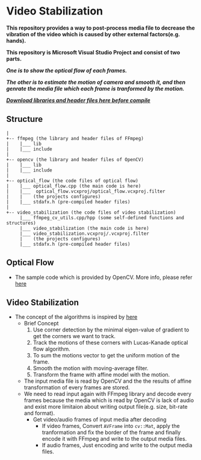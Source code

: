 # Video Stabilization

__This repository provides a way to post-process media file to decrease the vibration of the video which is caused by other external factors(e.g. hands).__

__This repository is Microsoft Visual Studio Project and consist of two parts.__ 

***One is to show the optical flow of each frames.***

***The other is to estimate the motion of camera and smooth it, and then genrate the media file which each frame is tranformed by the motion.***

___[Download libraries and header files here before compile](https://drive.google.com/file/d/1YO5AS05Chdvz7RRDWBnON5m5N5d3lg75/view?usp=sharing)___


## Structure
```
|
+-- ffmpeg (the library and header files of FFmpeg)
|    |___ lib
|    |___ include
|
+-- opencv (the library and header files of OpenCV)
|    |___ lib
|    |___ include
|
+-- optical_flow (the code files of optical flow)
|    |___ optical_flow.cpp (the main code is here)
|    |___  optical_flow.vcxproj/optical_flow.vcxproj.filter
|    |    (the projects configures)
|    |___ stdafx.h (pre-compiled header files)  
|
+-- video_stabilization (the code files of video stabilization)
     |___ ffmpeg_cv_utils.cpp/hpp (some self-defined functions and structures)
     |___ video_stabilization (the main code is here)
     |___ video_stabilization.vcxproj/.vcxproj.filter
     |    (the projects configures)
     |___ stdafx.h (pre-compiled header files)  
```

## Optical Flow

* The sample code which is provided by OpenCV. More info, please refer [here](https://docs.opencv.org/3.4/d4/dee/tutorial_optical_flow.html)

## Video Stabilization

* The concept of the algorithms is inspired by [here](https://learnopencv.com/video-stabilization-using-point-feature-matching-in-opencv/)
    * Brief Concept 
        1. Use corner detection by the minimal eigen-value of gradient to get the corners we want to track.
        2. Track the motions of these corners with Lucas-Kanade optical flow algorithm.
        3. To sum the motions vector to get the uniform motion of the frame.
        4. Smooth the motion with moving-average filter.
        5. Transform the frame with affine model with the motion.
    * The input media file is read by OpenCV and the the results of affine transformation of every frames are stored.
    * We need to read input again with FFmpeg library and decode every frames because the media which is read by OpenCV is lack of audio and exist more limitaion about writing output file(e.g. size, bit-rate and format).
        * Get video/audio frames of input media after decoding
            * If video frames, Convert `AVFrame` into `cv::Mat`, apply the tranformation and fix the border of the frame and finally encode it with FFmpeg and write to the output media files.
            * If audio frames, Just encoding and write to the output media files.
